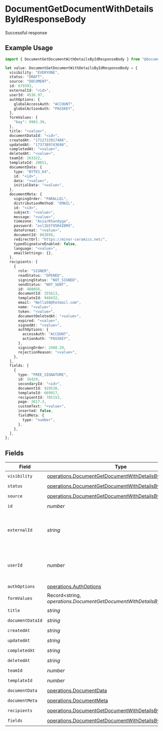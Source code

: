# DocumentGetDocumentWithDetailsByIdResponseBody

Successful response

## Example Usage

```typescript
import { DocumentGetDocumentWithDetailsByIdResponseBody } from "@documenso/sdk-typescript/models/operations";

let value: DocumentGetDocumentWithDetailsByIdResponseBody = {
  visibility: "EVERYONE",
  status: "DRAFT",
  source: "DOCUMENT",
  id: 679393,
  externalId: "<id>",
  userId: 4536.97,
  authOptions: {
    globalAccessAuth: "ACCOUNT",
    globalActionAuth: "PASSKEY",
  },
  formValues: {
    "key": 9903.39,
  },
  title: "<value>",
  documentDataId: "<id>",
  createdAt: "1712722917486",
  updatedAt: "1737389743698",
  completedAt: "<value>",
  deletedAt: "<value>",
  teamId: 263322,
  templateId: 20651,
  documentData: {
    type: "BYTES_64",
    id: "<id>",
    data: "<value>",
    initialData: "<value>",
  },
  documentMeta: {
    signingOrder: "PARALLEL",
    distributionMethod: "EMAIL",
    id: "<id>",
    subject: "<value>",
    message: "<value>",
    timezone: "Asia/Khandyga",
    password: "osl2b5f95R4IDMX",
    dateFormat: "<value>",
    documentId: 863856,
    redirectUrl: "https://minor-ceramics.net/",
    typedSignatureEnabled: false,
    language: "<value>",
    emailSettings: {},
  },
  recipients: [
    {
      role: "SIGNER",
      readStatus: "OPENED",
      signingStatus: "NOT_SIGNED",
      sendStatus: "NOT_SENT",
      id: 488056,
      documentId: 355613,
      templateId: 940432,
      email: "Nella58@hotmail.com",
      name: "<value>",
      token: "<value>",
      documentDeletedAt: "<value>",
      expired: "<value>",
      signedAt: "<value>",
      authOptions: {
        accessAuth: "ACCOUNT",
        actionAuth: "PASSKEY",
      },
      signingOrder: 2408.29,
      rejectionReason: "<value>",
    },
  ],
  fields: [
    {
      type: "FREE_SIGNATURE",
      id: 16429,
      secondaryId: "<id>",
      documentId: 929530,
      templateId: 669917,
      recipientId: 785153,
      page: 2817.3,
      customText: "<value>",
      inserted: false,
      fieldMeta: {
        type: "number",
      },
    },
  ],
};
```

## Fields

| Field                                                                                                                                | Type                                                                                                                                 | Required                                                                                                                             | Description                                                                                                                          |
| ------------------------------------------------------------------------------------------------------------------------------------ | ------------------------------------------------------------------------------------------------------------------------------------ | ------------------------------------------------------------------------------------------------------------------------------------ | ------------------------------------------------------------------------------------------------------------------------------------ |
| `visibility`                                                                                                                         | [operations.DocumentGetDocumentWithDetailsByIdVisibility](../../models/operations/documentgetdocumentwithdetailsbyidvisibility.md)   | :heavy_check_mark:                                                                                                                   | N/A                                                                                                                                  |
| `status`                                                                                                                             | [operations.DocumentGetDocumentWithDetailsByIdStatus](../../models/operations/documentgetdocumentwithdetailsbyidstatus.md)           | :heavy_check_mark:                                                                                                                   | N/A                                                                                                                                  |
| `source`                                                                                                                             | [operations.DocumentGetDocumentWithDetailsByIdSource](../../models/operations/documentgetdocumentwithdetailsbyidsource.md)           | :heavy_check_mark:                                                                                                                   | N/A                                                                                                                                  |
| `id`                                                                                                                                 | *number*                                                                                                                             | :heavy_check_mark:                                                                                                                   | N/A                                                                                                                                  |
| `externalId`                                                                                                                         | *string*                                                                                                                             | :heavy_check_mark:                                                                                                                   | A custom external ID you can use to identify the document.                                                                           |
| `userId`                                                                                                                             | *number*                                                                                                                             | :heavy_check_mark:                                                                                                                   | The ID of the user that created this document.                                                                                       |
| `authOptions`                                                                                                                        | [operations.AuthOptions](../../models/operations/authoptions.md)                                                                     | :heavy_check_mark:                                                                                                                   | N/A                                                                                                                                  |
| `formValues`                                                                                                                         | Record<string, *operations.DocumentGetDocumentWithDetailsByIdFormValues*>                                                            | :heavy_check_mark:                                                                                                                   | N/A                                                                                                                                  |
| `title`                                                                                                                              | *string*                                                                                                                             | :heavy_check_mark:                                                                                                                   | N/A                                                                                                                                  |
| `documentDataId`                                                                                                                     | *string*                                                                                                                             | :heavy_check_mark:                                                                                                                   | N/A                                                                                                                                  |
| `createdAt`                                                                                                                          | *string*                                                                                                                             | :heavy_check_mark:                                                                                                                   | N/A                                                                                                                                  |
| `updatedAt`                                                                                                                          | *string*                                                                                                                             | :heavy_check_mark:                                                                                                                   | N/A                                                                                                                                  |
| `completedAt`                                                                                                                        | *string*                                                                                                                             | :heavy_check_mark:                                                                                                                   | N/A                                                                                                                                  |
| `deletedAt`                                                                                                                          | *string*                                                                                                                             | :heavy_check_mark:                                                                                                                   | N/A                                                                                                                                  |
| `teamId`                                                                                                                             | *number*                                                                                                                             | :heavy_check_mark:                                                                                                                   | N/A                                                                                                                                  |
| `templateId`                                                                                                                         | *number*                                                                                                                             | :heavy_check_mark:                                                                                                                   | N/A                                                                                                                                  |
| `documentData`                                                                                                                       | [operations.DocumentData](../../models/operations/documentdata.md)                                                                   | :heavy_check_mark:                                                                                                                   | N/A                                                                                                                                  |
| `documentMeta`                                                                                                                       | [operations.DocumentMeta](../../models/operations/documentmeta.md)                                                                   | :heavy_check_mark:                                                                                                                   | N/A                                                                                                                                  |
| `recipients`                                                                                                                         | [operations.DocumentGetDocumentWithDetailsByIdRecipients](../../models/operations/documentgetdocumentwithdetailsbyidrecipients.md)[] | :heavy_check_mark:                                                                                                                   | N/A                                                                                                                                  |
| `fields`                                                                                                                             | [operations.DocumentGetDocumentWithDetailsByIdFields](../../models/operations/documentgetdocumentwithdetailsbyidfields.md)[]         | :heavy_check_mark:                                                                                                                   | N/A                                                                                                                                  |
